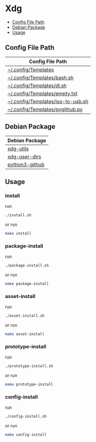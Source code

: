 

# Xdg

* [Config File Path](#config-file-path)
* [Debian Package](#debian-package)
* [Usage](#usage)




## Config File Path

| Config File Path |
| ---------------- |
| [~/.config/Templates](./asset/overlay/etc/skel/Templates) |
| [~/.config/Templates/bash.sh](./asset/overlay/etc/skel/Templates/bash.sh) |
| [~/.config/Templates/dl.sh](./asset/overlay/etc/skel/Templates/dl.sh) |
| [~/.config/Templates/empty.txt](./asset/overlay/etc/skel/Templates/empty.txt) |
| [~/.config/Templates/iso-to-usb.sh](./asset/overlay/etc/skel/Templates/iso-to-usb.sh) |
| [~/.config/Templates/pygithub.py](./asset/overlay/etc/skel/Templates/pygithub.py) |




## Debian Package

| Debian Package |
| -------------- |
| [xdg-utils](https://packages.debian.org/stable/xdg-utils) |
| [xdg-user-dirs](https://packages.debian.org/stable/xdg-user-dirs) |
| [python3-github](https://packages.debian.org/stable/python3-github) |




## Usage


### install

run

``` sh
./install.sh
```

or run

``` sh
make install
```


### package-install

run

``` sh
./package-install.sh
```

or run

``` sh
make package-install
```


### asset-install

run

``` sh
./asset-install.sh
```

or run

``` sh
make asset-install
```


### prototype-install

run

``` sh
./prototype-install.sh
```

or run

``` sh
make prototype-install
```


### config-install

run

``` sh
./config-install.sh
```

or run

``` sh
make config-install
```
